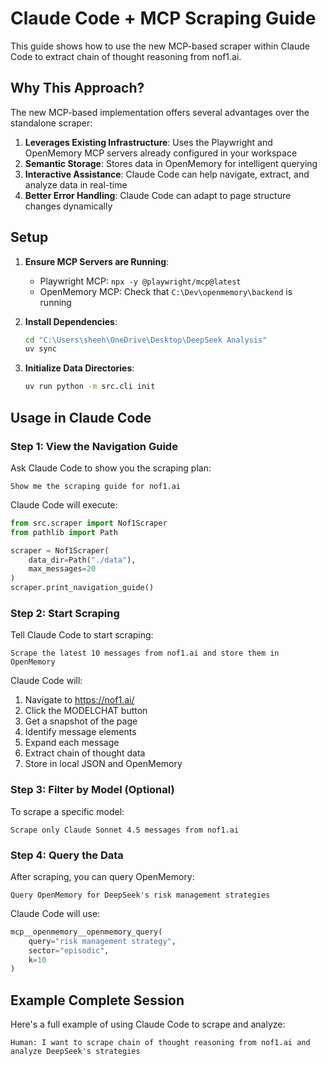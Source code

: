 # Claude Code + MCP Scraping Guide

This guide shows how to use the new MCP-based scraper within Claude Code to extract chain of thought reasoning from nof1.ai.

## Why This Approach?

The new MCP-based implementation offers several advantages over the standalone scraper:

1. **Leverages Existing Infrastructure**: Uses the Playwright and OpenMemory MCP servers already configured in your workspace
2. **Semantic Storage**: Stores data in OpenMemory for intelligent querying
3. **Interactive Assistance**: Claude Code can help navigate, extract, and analyze data in real-time
4. **Better Error Handling**: Claude Code can adapt to page structure changes dynamically

## Setup

1. **Ensure MCP Servers are Running**:
   - Playwright MCP: `npx -y @playwright/mcp@latest`
   - OpenMemory MCP: Check that `C:\Dev\openmemory\backend` is running

2. **Install Dependencies**:
   ```bash
   cd "C:\Users\sheeh\OneDrive\Desktop\DeepSeek Analysis"
   uv sync
   ```

3. **Initialize Data Directories**:
   ```bash
   uv run python -m src.cli init
   ```

## Usage in Claude Code

### Step 1: View the Navigation Guide

Ask Claude Code to show you the scraping plan:

```
Show me the scraping guide for nof1.ai
```

Claude Code will execute:
```python
from src.scraper import Nof1Scraper
from pathlib import Path

scraper = Nof1Scraper(
    data_dir=Path("./data"),
    max_messages=20
)
scraper.print_navigation_guide()
```

### Step 2: Start Scraping

Tell Claude Code to start scraping:

```
Scrape the latest 10 messages from nof1.ai and store them in OpenMemory
```

Claude Code will:
1. Navigate to https://nof1.ai/
2. Click the MODELCHAT button
3. Get a snapshot of the page
4. Identify message elements
5. Expand each message
6. Extract chain of thought data
7. Store in local JSON and OpenMemory

### Step 3: Filter by Model (Optional)

To scrape a specific model:

```
Scrape only Claude Sonnet 4.5 messages from nof1.ai
```

### Step 4: Query the Data

After scraping, you can query OpenMemory:

```
Query OpenMemory for DeepSeek's risk management strategies
```

Claude Code will use:
```python
mcp__openmemory__openmemory_query(
    query="risk management strategy",
    sector="episodic",
    k=10
)
```

## Example Complete Session

Here's a full example of using Claude Code to scrape and analyze:

````
Human: I want to scrape chain of thought reasoning from nof1.ai and analyze DeepSeek's strategies